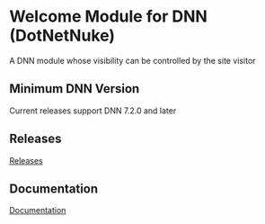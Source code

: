 # Welcome Module for DNN (DotNetNuke)

A DNN module whose visibility can be controlled by the site visitor

## Minimum DNN Version

Current releases support DNN 7.2.0 and later

## Releases
[Releases](/releases)

## Documentation
[Documentation](https://redtempo.github.io/dnnstuff.welcome/)